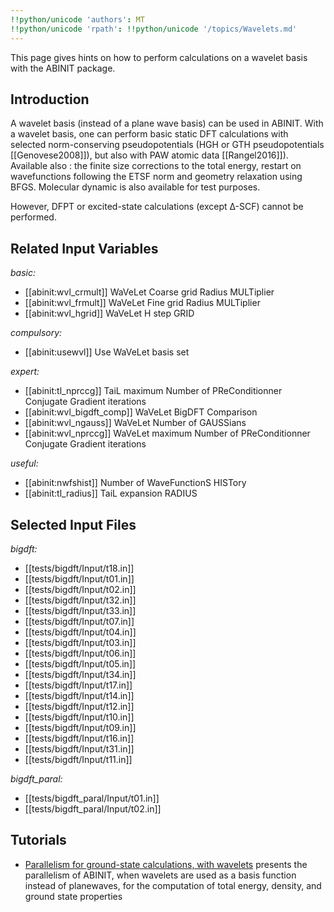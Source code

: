 ```yaml
---
!!python/unicode 'authors': MT
!!python/unicode 'rpath': !!python/unicode '/topics/Wavelets.md'
---
```

<!--
This file is automatically generated by mksite.py. All changes will be lost.
Change the input yaml files or the python code
-->

This page gives hints on how to perform calculations on a wavelet basis with the ABINIT package.

## Introduction

A wavelet basis (instead of a plane wave basis) can be used in ABINIT. With a
wavelet basis, one can perform basic static DFT calculations with selected
norm-conserving pseudopotentials (HGH or GTH pseudopotentials
[[Genovese2008]]), but also with PAW atomic data [[Rangel2016]]). Available
also : the finite size corrections to the total energy, restart on
wavefunctions following the ETSF norm and geometry relaxation using BFGS.
Molecular dynamic is also available for test purposes.

However, DFPT or excited-state calculations (except Δ-SCF) cannot be
performed.



## Related Input Variables

*basic:*

- [[abinit:wvl_crmult]]  WaVeLet Coarse grid Radius MULTiplier
- [[abinit:wvl_frmult]]  WaVeLet Fine grid Radius MULTiplier
- [[abinit:wvl_hgrid]]  WaVeLet H step GRID
 
*compulsory:*

- [[abinit:usewvl]]  Use WaVeLet basis set
 
*expert:*

- [[abinit:tl_nprccg]]  TaiL maximum Number of PReConditionner Conjugate Gradient iterations
- [[abinit:wvl_bigdft_comp]]  WaVeLet BigDFT Comparison
- [[abinit:wvl_ngauss]]  WaVeLet Number of GAUSSians
- [[abinit:wvl_nprccg]]  WaVeLet maximum Number of PReConditionner Conjugate Gradient iterations
 
*useful:*

- [[abinit:nwfshist]]  Number of WaveFunctionS HISTory
- [[abinit:tl_radius]]  TaiL expansion RADIUS
 

## Selected Input Files

*bigdft:*

- [[tests/bigdft/Input/t18.in]]
- [[tests/bigdft/Input/t01.in]]
- [[tests/bigdft/Input/t02.in]]
- [[tests/bigdft/Input/t32.in]]
- [[tests/bigdft/Input/t33.in]]
- [[tests/bigdft/Input/t07.in]]
- [[tests/bigdft/Input/t04.in]]
- [[tests/bigdft/Input/t03.in]]
- [[tests/bigdft/Input/t06.in]]
- [[tests/bigdft/Input/t05.in]]
- [[tests/bigdft/Input/t34.in]]
- [[tests/bigdft/Input/t17.in]]
- [[tests/bigdft/Input/t14.in]]
- [[tests/bigdft/Input/t12.in]]
- [[tests/bigdft/Input/t10.in]]
- [[tests/bigdft/Input/t09.in]]
- [[tests/bigdft/Input/t16.in]]
- [[tests/bigdft/Input/t31.in]]
- [[tests/bigdft/Input/t11.in]]
 
*bigdft_paral:*

- [[tests/bigdft_paral/Input/t01.in]]
- [[tests/bigdft_paral/Input/t02.in]]
 

## Tutorials

* [Parallelism for ground-state calculations, with wavelets](../../tutorial/generated_files/lesson_paral_gswvl.html) presents the parallelism of ABINIT, when wavelets are used as a basis function instead of planewaves, for the computation of total energy, density, and ground state properties

